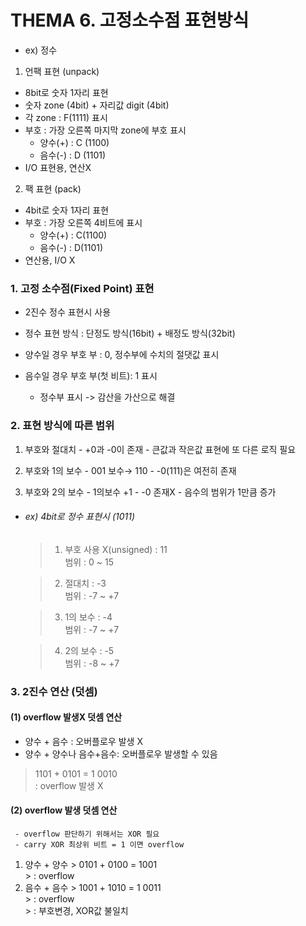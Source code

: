 # THEMA 6. 고정소수점 표현방식
 - ex) 정수
 
 1. 언팩 표현 (unpack)
  - 8bit로 숫자 1자리 표현
  - 숫자 zone (4bit) + 자리값 digit (4bit)
  - 각 zone : F(1111) 표시
  - 부호 : 가장 오른쪽 마지막 zone에 부호 표시 
      - 양수(+) : C (1100)
      - 음수(-) : D (1101)
  - I/O 표현용, 연산X

 2. 팩 표현 (pack)
  - 4bit로 숫자 1자리 표현
  - 부호 : 가장 오른쪽 4비트에 표시
      - 양수(+) : C(1100)
      - 음수(-) : D(1101)
  - 연산용, I/O X


 ### 1. 고정 소수점(Fixed Point) 표현 
  - 2진수 정수 표현시 사용
  - 정수 표현 방식 : 단정도 방식(16bit) + 배정도 방식(32bit)

  - 양수일 경우 부호 부 : 0, 정수부에 수치의 절댓값 표시 
  - 음수일 경우 부호 부(첫 비트): 1 표시 
     - 정수부 표시 -> 감산을 가산으로 해결



 ### 2. 표현 방식에 따른 범위
  1. 부호와 절대치
    - +0과 -0이 존재
    - 큰값과 작은값 표현에 또 다른 로직 필요

  2. 부호와 1의 보수
    -  001 보수→ 110
    - -0(111)은 여전히 존재

  3. 부호와 2의 보수
    - 1의보수 +1
    - -0 존재X
    - 음수의 범위가 1만큼 증가

  - ###### ex) 4bit로 정수 표현시 (1011)
    > 1. 부호 사용 X(unsigned) : 11    
    >    범위   : 0 ~ 15

    > 2. 절대치 : -3     
    >    범위   : -7 ~ +7
    
    > 3. 1의 보수 : -4    
    >    범위   : -7 ~ +7
    
    > 4. 2의 보수 : -5    
    >   범위    : -8 ~ +7


 ### 3. 2진수 연산 (덧셈)
  #### (1) overflow 발생X 덧셈 연산
   - 양수 + 음수 : 오버플로우 발생 X    
   - 양수 + 양수나 음수+음수: 오버플로우 발생할 수 있음   

   > 1101 + 0101 = 1 0010  
   > : overflow 발생 X

  #### (2) overflow 발생 덧셈 연산
     - overflow 판단하기 위해서는 XOR 필요
     - carry XOR 최상위 비트 = 1 이면 overflow 
   1. 양수 + 양수
    > 0101 + 0100 = 1001    
    > : overflow
   2. 음수 + 음수
    > 1001 + 1010 = 1 0011   
    > : overflow    
    > : 부호변경, XOR값 불일치 



   



